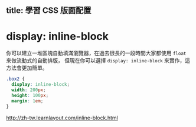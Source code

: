 title: 學習 CSS 版面配置
---

# display: inline-block

你可以建立一堆區塊自動填滿瀏覽器，在過去很長的一段時間大家都使用 `float` 來做流動式的自動排版，
但現在你可以選擇 `display: inline-block` 來實作，這方法會更加簡單。
  
```css
.box2 {
  display: inline-block;
  width: 200px;
  height: 100px;
  margin: 1em;
}
```


http://zh-tw.learnlayout.com/inline-block.html
